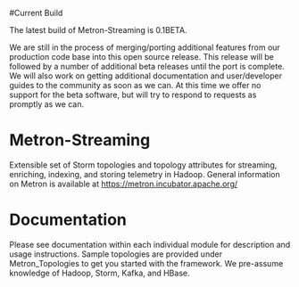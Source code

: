 #Current Build

The latest build of Metron-Streaming is 0.1BETA.

We are still in the process of merging/porting additional features from our production code base into this open source release. This release will be followed by a number of additional beta releases until the port is complete. We will also work on getting additional documentation and user/developer guides to the community as soon as we can. At this time we offer no support for the beta software, but will try to respond to requests as promptly as we can.

# Metron-Streaming

Extensible set of Storm topologies and topology attributes for streaming, enriching, indexing, and storing telemetry in Hadoop.  General information on Metron is available at https://metron.incubator.apache.org/

# Documentation

Please see documentation within each individual module for description and usage instructions. Sample topologies are provided under Metron_Topologies to get you started with the framework. We pre-assume knowledge of Hadoop, Storm, Kafka, and HBase.
